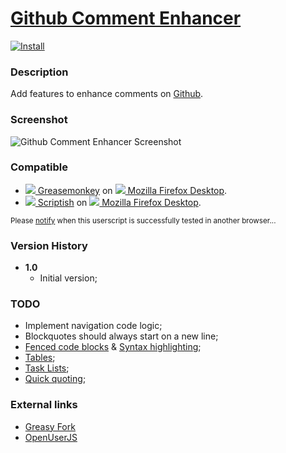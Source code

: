 # [Github Comment Enhancer](https://github.com/jerone/UserScripts/tree/master/Github_Comment_Enhancer)

[![Install](https://raw.github.com/jerone/UserScripts/master/_resources/Install-button.jpg)](https://github.com/jerone/UserScripts/raw/master/Github_Comment_Enhancer/Github_Comment_Enhancer.user.js)

### Description

Add features to enhance comments on [Github](https://github.com).

### Screenshot

![Github Comment Enhancer Screenshot](https://github.com/jerone/UserScripts/raw/master/Github_Comment_Enhancer/screenshot.jpg)

### Compatible

* [![](https://raw.github.com/jerone/UserScripts/master/_resources/Greasemonkey.png) Greasemonkey](https://addons.mozilla.org/firefox/addon/greasemonkey/) on [![](https://raw.github.com/jerone/UserScripts/master/_resources/Firefox.png) Mozilla Firefox Desktop](http://www.mozilla.org/en-US/firefox/fx/#desktop).
* [![](https://raw.github.com/jerone/UserScripts/master/_resources/Scriptish.png) Scriptish](https://addons.mozilla.org/firefox/addon/scriptish/) on [![](https://raw.github.com/jerone/UserScripts/master/_resources/Firefox.png) Mozilla Firefox Desktop](http://www.mozilla.org/en-US/firefox/fx/#desktop).

<sub>Please [notify](https://github.com/jerone/UserScripts/issues/new?title=Userscript%20%3Cname%3E%20%28%3Cversion%3E%29%20also%20works%20in%20%3Cbrowser%3E%20on%20%3Cdesktop/device%3E) when this userscript is successfully tested in another browser...</sub>

### Version History

* **1.0**
    * Initial version;

### TODO

- Implement navigation code logic;
- Blockquotes should always start on a new line;
- [Fenced code blocks](https://help.github.com/articles/github-flavored-markdown#fenced-code-blocks) & [Syntax highlighting](https://help.github.com/articles/github-flavored-markdown#syntax-highlighting);
- [Tables](https://help.github.com/articles/github-flavored-markdown#tables);
- [Task Lists](https://help.github.com/articles/writing-on-github#task-lists);
- [Quick quoting](https://help.github.com/articles/writing-on-github#quick-quoting);

### External links

* [Greasy Fork](https://greasyfork.org/scripts/###)
* [OpenUserJS](https://openuserjs.org/scripts/jerone/###)
